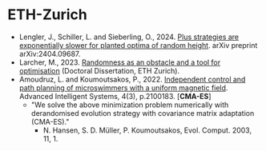 # ETH-Zurich

* Lengler, J., Schiller, L. and Sieberling, O., 2024. [Plus strategies are exponentially slower for planted optima of random height](https://arxiv.org/abs/2404.09687). arXiv preprint arXiv:2404.09687.
* Larcher, M., 2023. [Randomness as an obstacle and a tool for optimisation](https://www.research-collection.ethz.ch/bitstream/handle/20.500.11850/639294/3/MaximeLarcher%E2%80%94%C2%A0RandomnessasanObstacleandaToolforOptimisation.pdf) (Doctoral Dissertation, ETH Zurich).
* Amoudruz, L. and Koumoutsakos, P., 2022. [Independent control and path planning of microswimmers with a uniform magnetic field](https://onlinelibrary.wiley.com/doi/full/10.1002/aisy.202100183). Advanced Intelligent Systems, 4(3), p.2100183. [**CMA-ES**]
  * "We solve the above minimization problem numerically with derandomised evolution strategy with covariance matrix adaptation (CMA-ES)."
    * N. Hansen, S. D. Müller, P. Koumoutsakos, Evol. Comput. 2003, 11, 1.
